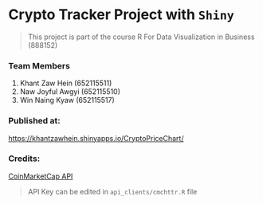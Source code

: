 # Crypto Tracker Project with `Shiny`

> This project is part of the course R For Data Visualization in Business (888152)

### Team Members

1.  Khant Zaw Hein (652115511)
2.  Naw Joyful Awgyi (652115510)
3.  Win Naing Kyaw (652115517)

### Published at:
https://khantzawhein.shinyapps.io/CryptoPriceChart/

### Credits: 

[CoinMarketCap API](https://coinmarketcap.com/api/)
> API Key can be edited in `api_clients/cmchttr.R` file